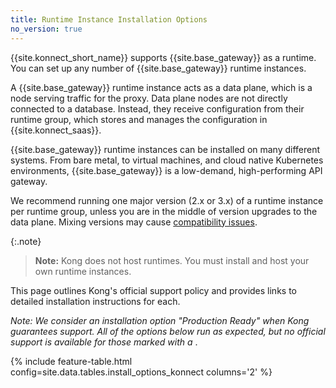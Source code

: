 ```yaml
---
title: Runtime Instance Installation Options
no_version: true
---
```


{{site.konnect_short_name}} supports {{site.base_gateway}} as a runtime.
You can set up any number of {{site.base_gateway}} runtime instances.

A {{site.base_gateway}} runtime instance acts as a data plane, which is a node
serving traffic for the proxy. Data plane nodes are not directly connected
to a database. Instead, they receive configuration from their runtime group,
which stores and manages the configuration in {{site.konnect_saas}}.

{{site.base_gateway}} runtime instances can be installed on many different systems.
From bare metal, to virtual machines, and cloud native Kubernetes environments,
{{site.base_gateway}} is a low-demand, high-performing API gateway.

We recommend running one major version (2.x or 3.x) of a runtime instance per
runtime group, unless you are in the middle of version upgrades to the data plane.
Mixing versions may cause [compatibility issues](/konnect/runtime-manager/troubleshoot/#version-compatibility).

<!-- Runtime Manager provides pre-populated templates for AWS and Azure that you can create your runtime instances in any of these clouds directly from {{site.konnect_short_name}}. -->

{:.note}
> **Note:** Kong does not host runtimes. You must install and host your own
runtime instances.

This page outlines Kong's official support policy and provides links to detailed installation instructions for each.

_Note: We consider an installation option "Production Ready" when Kong guarantees support. All of the options below run as expected, but no official support is available for those marked with a_ <i class="fa fa-times" style="color: #d44324; opacity: 50%"></i>.

{% include feature-table.html config=site.data.tables.install_options_konnect columns='2' %}
